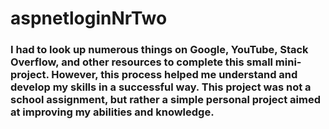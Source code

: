 # aspnetloginNrTwo

### I had to look up numerous things on Google, YouTube, Stack Overflow, and other resources to complete this small mini-project. However, this process helped me understand and develop my skills in a successful way. This project was not a school assignment, but rather a simple personal project aimed at improving my abilities and knowledge.
